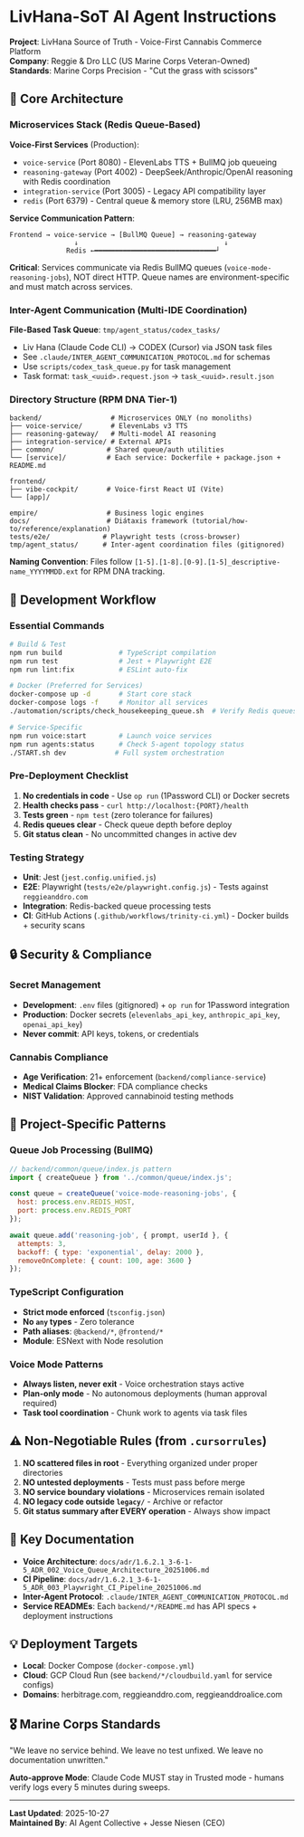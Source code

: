 # LivHana-SoT AI Agent Instructions

**Project**: LivHana Source of Truth - Voice-First Cannabis Commerce Platform  
**Company**: Reggie & Dro LLC (US Marine Corps Veteran-Owned)  
**Standards**: Marine Corps Precision - "Cut the grass with scissors"

## 🎯 Core Architecture

### Microservices Stack (Redis Queue-Based)

**Voice-First Services** (Production):
- `voice-service` (Port 8080) - ElevenLabs TTS + BullMQ job queueing
- `reasoning-gateway` (Port 4002) - DeepSeek/Anthropic/OpenAI reasoning with Redis coordination
- `integration-service` (Port 3005) - Legacy API compatibility layer
- `redis` (Port 6379) - Central queue & memory store (LRU, 256MB max)

**Service Communication Pattern**:
```
Frontend → voice-service → [BullMQ Queue] → reasoning-gateway
                ↓                                    ↓
              Redis ←━━━━━━━━━━━━━━━━━━━━━━━━━━━━━━┘
```

**Critical**: Services communicate via Redis BullMQ queues (`voice-mode-reasoning-jobs`), NOT direct HTTP. Queue names are environment-specific and must match across services.

### Inter-Agent Communication (Multi-IDE Coordination)

**File-Based Task Queue**: `tmp/agent_status/codex_tasks/`
- Liv Hana (Claude Code CLI) → CODEX (Cursor) via JSON task files
- See `.claude/INTER_AGENT_COMMUNICATION_PROTOCOL.md` for schemas
- Use `scripts/codex_task_queue.py` for task management
- Task format: `task_<uuid>.request.json` → `task_<uuid>.result.json`

### Directory Structure (RPM DNA Tier-1)

```
backend/                 # Microservices ONLY (no monoliths)
├── voice-service/       # ElevenLabs v3 TTS
├── reasoning-gateway/   # Multi-model AI reasoning
├── integration-service/ # External APIs
├── common/             # Shared queue/auth utilities
└── [service]/          # Each service: Dockerfile + package.json + README.md

frontend/
├── vibe-cockpit/       # Voice-first React UI (Vite)
└── [app]/

empire/                 # Business logic engines
docs/                   # Diátaxis framework (tutorial/how-to/reference/explanation)
tests/e2e/             # Playwright tests (cross-browser)
tmp/agent_status/      # Inter-agent coordination files (gitignored)
```

**Naming Convention**: Files follow `[1-5].[1-8].[0-9].[1-5]_descriptive-name_YYYYMMDD.ext` for RPM DNA tracking.

## 🚀 Development Workflow

### Essential Commands

```bash
# Build & Test
npm run build              # TypeScript compilation
npm run test               # Jest + Playwright E2E
npm run lint:fix           # ESLint auto-fix

# Docker (Preferred for Services)
docker-compose up -d       # Start core stack
docker-compose logs -f     # Monitor all services
./automation/scripts/check_housekeeping_queue.sh  # Verify Redis queues

# Service-Specific
npm run voice:start        # Launch voice services
npm run agents:status      # Check 5-agent topology status
./START.sh dev            # Full system orchestration
```

### Pre-Deployment Checklist

1. **No credentials in code** - Use `op run` (1Password CLI) or Docker secrets
2. **Health checks pass** - `curl http://localhost:{PORT}/health`
3. **Tests green** - `npm test` (zero tolerance for failures)
4. **Redis queues clear** - Check queue depth before deploy
5. **Git status clean** - No uncommitted changes in active dev

### Testing Strategy

- **Unit**: Jest (`jest.config.unified.js`)
- **E2E**: Playwright (`tests/e2e/playwright.config.js`) - Tests against `reggieanddro.com`
- **Integration**: Redis-backed queue processing tests
- **CI**: GitHub Actions (`.github/workflows/trinity-ci.yml`) - Docker builds + security scans

## 🔒 Security & Compliance

### Secret Management
- **Development**: `.env` files (gitignored) + `op run` for 1Password integration
- **Production**: Docker secrets (`elevenlabs_api_key`, `anthropic_api_key`, `openai_api_key`)
- **Never commit**: API keys, tokens, or credentials

### Cannabis Compliance
- **Age Verification**: 21+ enforcement (`backend/compliance-service`)
- **Medical Claims Blocker**: FDA compliance checks
- **NIST Validation**: Approved cannabinoid testing methods

## 📐 Project-Specific Patterns

### Queue Job Processing (BullMQ)
```javascript
// backend/common/queue/index.js pattern
import { createQueue } from '../common/queue/index.js';

const queue = createQueue('voice-mode-reasoning-jobs', {
  host: process.env.REDIS_HOST,
  port: process.env.REDIS_PORT
});

await queue.add('reasoning-job', { prompt, userId }, {
  attempts: 3,
  backoff: { type: 'exponential', delay: 2000 },
  removeOnComplete: { count: 100, age: 3600 }
});
```

### TypeScript Configuration
- **Strict mode enforced** (`tsconfig.json`)
- **No `any` types** - Zero tolerance
- **Path aliases**: `@backend/*`, `@frontend/*`
- **Module**: ESNext with Node resolution

### Voice Mode Patterns
- **Always listen, never exit** - Voice orchestration stays active
- **Plan-only mode** - No autonomous deployments (human approval required)
- **Task tool coordination** - Chunk work to agents via task files

## ⚠️ Non-Negotiable Rules (from `.cursorrules`)

1. **NO scattered files in root** - Everything organized under proper directories
2. **NO untested deployments** - Tests must pass before merge
3. **NO service boundary violations** - Microservices remain isolated
4. **NO legacy code outside `legacy/`** - Archive or refactor
5. **Git status summary after EVERY operation** - Always show impact

## 🔗 Key Documentation

- **Voice Architecture**: `docs/adr/1.6.2.1_3-6-1-5_ADR_002_Voice_Queue_Architecture_20251006.md`
- **CI Pipeline**: `docs/adr/1.6.2.1_3-6-1-5_ADR_003_Playwright_CI_Pipeline_20251006.md`
- **Inter-Agent Protocol**: `.claude/INTER_AGENT_COMMUNICATION_PROTOCOL.md`
- **Service READMEs**: Each `backend/*/README.md` has API specs + deployment instructions

## 💡 Deployment Targets

- **Local**: Docker Compose (`docker-compose.yml`)
- **Cloud**: GCP Cloud Run (see `backend/*/cloudbuild.yaml` for service configs)
- **Domains**: herbitrage.com, reggieanddro.com, reggieanddroalice.com

## 🎖️ Marine Corps Standards

"We leave no service behind. We leave no test unfixed. We leave no documentation unwritten."

**Auto-approve Mode**: Claude Code MUST stay in Trusted mode - humans verify logs every 5 minutes during sweeps.

---

**Last Updated**: 2025-10-27  
**Maintained By**: AI Agent Collective + Jesse Niesen (CEO)
